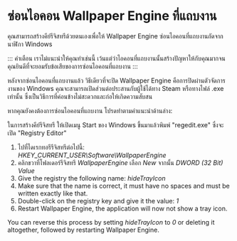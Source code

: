 # ซ่อนไอคอน Wallpaper Engine ที่แถบงาน

คุณสามารถสร้างคีย์รีจิสทรีด้วยตนเองเพื่อให้ Wallpaper Engine ซ่อนไอคอนที่แถบงานถัดจากนาฬิกา Windows

::: คำเตือน เราไม่แนะนำให้คุณทำเช่นนี้ เว้นแต่ว่าไอคอนที่แถบงานนั้นสร้างปัญหาให้กับคุณมากจนคุณยินดีที่จะยอมรับข้อเสียของการซ่อนไอคอนที่แถบงาน :::

หลังจากซ่อนไอคอนที่แถบงานแล้ว วิธีเดียวที่จะปิด Wallpaper Engine คือการปิดผ่านตัวจัดการงานของ Windows คุณจะสามารถเปิดส่วนต่อประสานกับผู้ใช้ได้ทาง Steam หรือทางไฟล์ .exe เท่านั้น ซึ่งเป็นวิธีการที่ค่อนข้างไม่สะดวกและก่อให้เกิดความสับสน

หากคุณยังคงต้องการซ่อนไอคอนที่แถบงาน โปรดทำตามคำแนะนำด้านล่าง:

ในการสร้างคีย์รีจิสทรี ให้เปิดเมนู Start ของ Windows ขึ้นมาแล้วพิมพ์ "regedit.exe" ซึ่งจะเปิด "Registry Editor"

1. ไปที่ไดเรกทอรีรีจิสทรีต่อไปนี้: *HKEY_CURRENT_USER\Software\WallpaperEngine*
2. คลิกขวาที่โฟลเดอร์รีจิสทรี *WallpaperEngine* เลือก *New* จากนั้น *DWORD (32 Bit) Value*
3. Give the registry the following name: *hideTrayIcon*
4. Make sure that the name is correct, it must have no spaces and must be written exactly like that.
5. Double-click on the registry key and give it the value: *1*
6. Restart Wallpaper Engine, the application will now not show a tray icon.

You can reverse this process by setting *hideTrayIcon* to *0* or deleting it altogether, followed by restarting Wallpaper Engine. 